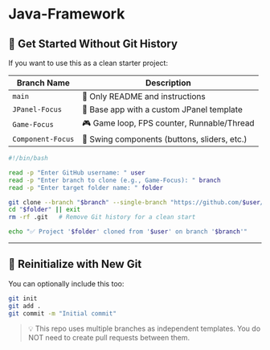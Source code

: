 # Java-Framework

## 🚀 Get Started Without Git History

If you want to use this as a clean starter project:

| Branch Name         | Description                                  |
| ------------------- | -------------------------------------------- |
| `main`              | 📄 Only README and instructions              |
| `JPanel-Focus`      | 🧱 Base app with a custom JPanel template    |
| `Game-Focus`        | 🎮 Game loop, FPS counter, Runnable/Thread   |
| `Component-Focus`   | 🧰 Swing components (buttons, sliders, etc.) |


```bash
#!/bin/bash

read -p "Enter GitHub username: " user
read -p "Enter branch to clone (e.g., Game-Focus): " branch
read -p "Enter target folder name: " folder

git clone --branch "$branch" --single-branch "https://github.com/$user/JFrameTemplate.git" "$folder"
cd "$folder" || exit
rm -rf .git   # Remove Git history for a clean start

echo "✅ Project '$folder' cloned from '$user' on branch '$branch'"

```

---

## 🔄 Reinitialize with New Git

You can optionally include this too:

```bash
git init
git add .
git commit -m "Initial commit"
```
> 💡 This repo uses multiple branches as independent templates.
> You do NOT need to create pull requests between them.

